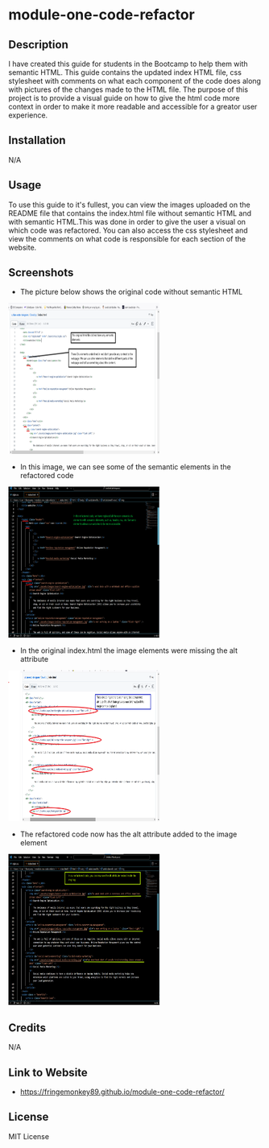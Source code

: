 # module-one-code-refactor

## Description

I have created this guide for students in the Bootcamp to help them with semantic HTML. This guide contains the updated index HTML file, css stylesheet with comments on what each component of the code does along with pictures of the changes made to the HTML file. The purpose of this project is to provide a visual guide on how to give the html code more context in order to make it more readable and accessible for a greator user experience.

## Installation
N/A

## Usage

To use this guide to it's fullest, you can view the images uploaded on the README file that contains the index.html file without semantic HTML and with semantic HTML.This was done in order to give the user a visual on which code was refactored. You can also access the css stylesheet and view the comments on what code is responsible for each section of the website.  

## Screenshots

- The picture below shows the original code without semantic HTML
<img src="images/non-semantic.png" width="300" height="300">

- In this image, we can see some of the semantic elements in the refactored code
<img src="images/semantic-html.png" width="300" height="300">

- In the original index.html the image elements were missing the alt attribute
<img src="images/inaccessible.png" width="300" height="300">

- The refactored code now has the alt attribute added to the image element
<img src="images/accessible.png" width="300" height="300">

## Credits

N/A

## Link to Website

- https://fringemonkey89.github.io/module-one-code-refactor/

## License

MIT License
